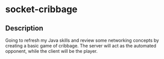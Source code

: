 # socket-cribbage

## Description
Going to refresh my Java skills and review some networking concepts by creating a basic game of cribbage. The server will act as the automated opponent, while the client will be the player.